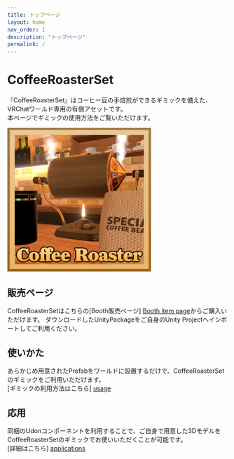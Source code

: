 ```yaml
---
title: トップページ
layout: home
nav_order: 1
description: "トップページ"
permalink: /
---
```


# CoffeeRoasterSet

『CoffeeRoasterSet』はコーヒー豆の手焙煎ができるギミックを備えた、VRChatワールド専用の有償アセットです。  
本ページでギミックの使用方法をご覧いただけます。

<img src="/assets/images/thumbnail.png" width="65%">


## 販売ページ

CoffeeRoasterSetはこちらの[Booth販売ページ] [Booth item page]からご購入いただけます。
ダウンロードしたUnityPackageをご自身のUnity Projectへインポートしてご利用ください。


## 使いかた

あらかじめ用意されたPrefabをワールドに設置するだけで、CoffeeRoasterSetのギミックをご利用いただけます。  
[ギミックの利用方法はこちら] [usage]


## 応用

同梱のUdonコンポーネントを利用することで、ご自身で用意した3DモデルをCoffeeRoasterSetのギミックでお使いいただくことが可能です。  
[詳細はこちら] [applications]



[Booth item page]: https://cultnhut.booth.pm/items/6861803
[usage]: /docs/usage
[applications]: /docs/applications

